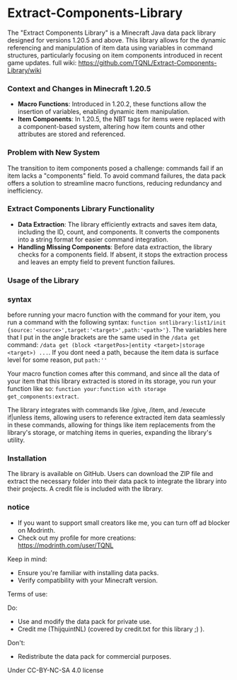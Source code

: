 # Extract-Components-Library
The "Extract Components Library" is a Minecraft Java data pack library designed for versions 1.20.5 and above. This library allows for the dynamic referencing and manipulation of item data using variables in command structures, particularly focusing on item components introduced in recent game updates. full wiki: https://github.com/TQNL/Extract-Components-Library/wiki

### Context and Changes in Minecraft 1.20.5

- **Macro Functions**: Introduced in 1.20.2, these functions allow the insertion of variables, enabling dynamic item manipulation.
- **Item Components**: In 1.20.5, the NBT tags for items were replaced with a component-based system, altering how item counts and other attributes are stored and referenced.

### Problem with New System

The transition to item components posed a challenge: commands fail if an item lacks a "components" field. To avoid command failures, the data pack offers a solution to streamline macro functions, reducing redundancy and inefficiency.

### Extract Components Library Functionality

- **Data Extraction**: The library efficiently extracts and saves item data, including the ID, count, and components. It converts the components into a string format for easier command integration.
- **Handling Missing Components**: Before data extraction, the library checks for a components field. If absent, it stops the extraction process and leaves an empty field to prevent function failures.

### Usage of the Library

### syntax
before running your macro function with the command for your item, you run a command with the following syntax: `function sntlibrary:list1/init {source:'<source>',target:'<target>',path:'<path>'}`. The variables here that I put in the angle brackets are the same used in the `/data get` command: `/data get (block <targetPos>|entity <target>|storage <target>) ...`. If you dont need a path, because the item data is surface level for some reason, put `path:''`

Your macro function comes after this command, and since all the data of your item that this library extracted is stored in its storage, you run your function like so: `function your:function with storage get_components:extract`.

The library integrates with commands like /give, /item, and /execute if|unless items, allowing users to reference extracted item data seamlessly in these commands, allowing for things like item replacements from the library's storage, or matching items in queries, expanding the library's utility.

### Installation

The library is available on GitHub. Users can download the ZIP file and extract the necessary folder into their data pack to integrate the library into their projects. A credit file is included with the library.


### notice
- If you want to support small creators like me, you can turn off ad blocker on Modrinth.
- Check out my profile for more creations: https://modrinth.com/user/TQNL

Keep in mind:
- Ensure you're familiar with installing data packs.
- Verify compatibility with your Minecraft version.

Terms of use:

Do:
- Use and modify the data pack for private use.
- Credit me (ThijquintNL) (covered by credit.txt for this library ;) ).

Don't:
- Redistribute the data pack for commercial purposes.


Under CC-BY-NC-SA 4.0 license
